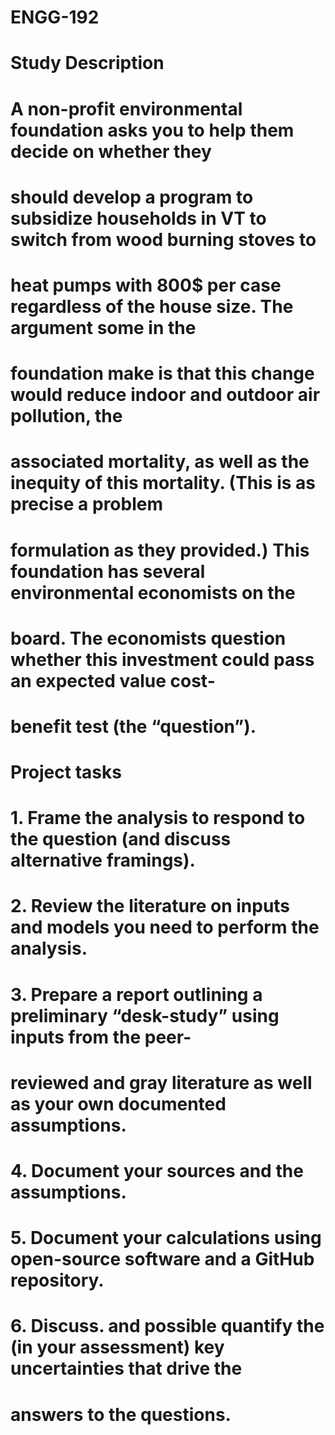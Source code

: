 # ENGG-192
# Study Description
# A non-profit environmental foundation asks you to help them decide on whether they
# should develop a program to subsidize households in VT to switch from wood burning stoves to
# heat pumps with 800$ per case regardless of the house size. The argument some in the
# foundation make is that this change would reduce indoor and outdoor air pollution, the
# associated mortality, as well as the inequity of this mortality. (This is as precise a problem
# formulation as they provided.) This foundation has several environmental economists on the
# board. The economists question whether this investment could pass an expected value cost-
# benefit test (the “question”).
# Project tasks
# 1. Frame the analysis to respond to the question (and discuss alternative framings).
# 2. Review the literature on inputs and models you need to perform the analysis.
# 3. Prepare a report outlining a preliminary “desk-study” using inputs from the peer-
# reviewed and gray literature as well as your own documented assumptions.
# 4. Document your sources and the assumptions.
# 5. Document your calculations using open-source software and a GitHub repository.
# 6. Discuss. and possible quantify the (in your assessment) key uncertainties that drive the
# answers to the questions.
